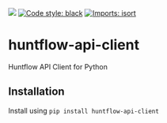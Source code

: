 [![](https://img.shields.io/pypi/pyversions/huntflow-api-client.svg)](https://pypi.org/project/huntflow-api-client/)
[![Code style: black](https://img.shields.io/badge/code%20style-black-000000.svg)](https://github.com/psf/black)
[![Imports: isort](https://img.shields.io/badge/%20imports-isort-%231674b1?style=flat&labelColor=ef8336)](https://pycqa.github.io/isort/)

# huntflow-api-client
Huntflow API Client for Python


## Installation
Install using `pip install huntflow-api-client`
